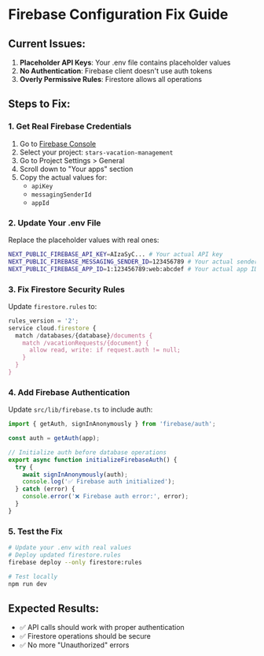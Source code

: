 # Firebase Configuration Fix Guide

## Current Issues:
1. **Placeholder API Keys**: Your .env file contains placeholder values
2. **No Authentication**: Firebase client doesn't use auth tokens
3. **Overly Permissive Rules**: Firestore allows all operations

## Steps to Fix:

### 1. Get Real Firebase Credentials
1. Go to [Firebase Console](https://console.firebase.google.com/)
2. Select your project: `stars-vacation-management`
3. Go to Project Settings > General
4. Scroll down to "Your apps" section
5. Copy the actual values for:
   - `apiKey`
   - `messagingSenderId` 
   - `appId`

### 2. Update Your .env File
Replace the placeholder values with real ones:
```bash
NEXT_PUBLIC_FIREBASE_API_KEY=AIzaSyC... # Your actual API key
NEXT_PUBLIC_FIREBASE_MESSAGING_SENDER_ID=123456789 # Your actual sender ID
NEXT_PUBLIC_FIREBASE_APP_ID=1:123456789:web:abcdef # Your actual app ID
```

### 3. Fix Firestore Security Rules
Update `firestore.rules` to:
```javascript
rules_version = '2';
service cloud.firestore {
  match /databases/{database}/documents {
    match /vacationRequests/{document} {
      allow read, write: if request.auth != null;
    }
  }
}
```

### 4. Add Firebase Authentication
Update `src/lib/firebase.ts` to include auth:
```javascript
import { getAuth, signInAnonymously } from 'firebase/auth';

const auth = getAuth(app);

// Initialize auth before database operations
export async function initializeFirebaseAuth() {
  try {
    await signInAnonymously(auth);
    console.log('✅ Firebase auth initialized');
  } catch (error) {
    console.error('❌ Firebase auth error:', error);
  }
}
```

### 5. Test the Fix
```bash
# Update your .env with real values
# Deploy updated firestore.rules
firebase deploy --only firestore:rules

# Test locally
npm run dev
```

## Expected Results:
- ✅ API calls should work with proper authentication
- ✅ Firestore operations should be secure
- ✅ No more "Unauthorized" errors 